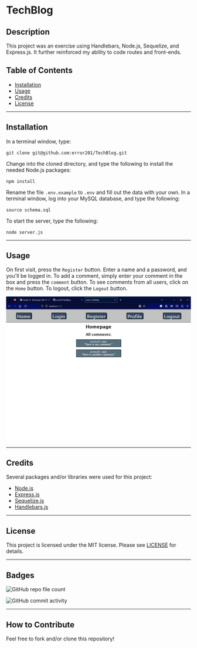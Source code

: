 # TechBlog

## Description

This project was an exercise using Handlebars, Node.js, Sequelize, and Express.js. It further reinforced my ability to code routes and front-ends.

## Table of Contents

- [Installation](#installation)
- [Usage](#usage)
- [Credits](#credits)
- [License](#license)

---

## Installation

In a terminal window, type:
```
git clone git@github.com:error201/TechBlog.git
```
Change into the cloned directory, and type the following to install the needed Node.js packages:
```
npm install
```
Rename the file ```.env.example``` to ```.env``` and fill out the data with your own.
In a terminal window, log into your MySQL database, and type the following:
```
source schema.sql
```
To start the server, type the following:
```
node server.js
```

---

## Usage

On first visit, press the ```Register``` button. Enter a name and a password, and you'll be logged in. To add a comment, simply enter your comment in the box and press the ```comment``` button. To see comments from all users, click on the ```Home``` button. To logout, click the ```Logout``` button.


![screenshot](./public/assets/screenshot.png)


---

## Credits

Several packages and/or libraries were used for this project:
 - [Node.js](https://nodejs.org/en/)
 - [Express.js](https://expressjs.com/)
 - [Sequelize.js](https://sequelize.org/)
 - [Handlebars.js](https://handlebarsjs.com/)

---

## License

This project is licensed under the MIT license. Please see [LICENSE](./LICENSE) for details.

---

## Badges

![GitHub repo file count](https://img.shields.io/github/directory-file-count/error201/TechBlog)

![GitHub commit activity](https://img.shields.io/github/commit-activity/w/error201/TechBlog)

---

## How to Contribute

Feel free to fork and/or clone this repository!
